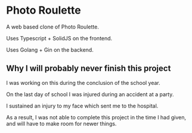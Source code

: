 # Photo Roulette

A web based clone of Photo Roulette.

Uses Typescript + SolidJS on the frontend.

Uses Golang + Gin on the backend.

## Why I will probably never finish this project

I was working on this during the conclusion of the school year.

On the last day of school I was injured during an accident at a party.

I sustained an injury to my face which sent me to the hospital.

As a result, I was not able to complete this project in the time I had given, and will have to make room for newer things.
